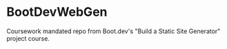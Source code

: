 # BootDevWebGen
Coursework mandated repo from Boot.dev's "Build a Static Site Generator" project course.
